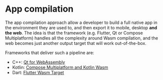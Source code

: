# App compilation

The app compilation approach allow a developer to build a full native app in the environment they are used to, and then export it to mobile, desktop **and the web**. The idea is that the framework (e.g. Flutter, Qt or Compose Multiplatform) handles all the complexity around Wasm compilation, and the web becomes just another output target that will work out-of-the-box.

Frameworks that deliver such a pipeline are:

- C++: [Qt for WebAssembly](/qt-for-webassembly/)
- Kotlin: [Compose Multiplatform and Kotlin Wasm](/compose-multiplatform-and-kotlin-wasm/)
- Dart: [Flutter Wasm Target](/flutter-wasm-target/)
